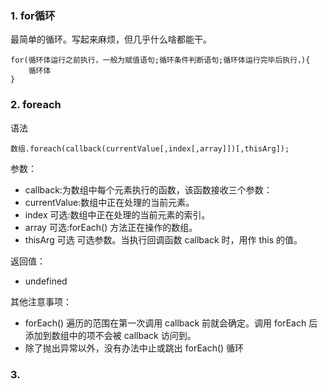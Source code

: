 ### 1. for循环
最简单的循环。写起来麻烦，但几乎什么啥都能干。

```
for(循环体运行之前执行，一般为赋值语句;循环条件判断语句;循环体运行完毕后执行，){
    循环体
}
```


### 2. foreach
语法
```
数组.foreach(callback(currentValue[,index[,array]])[,thisArg]);
```
参数：
* callback:为数组中每个元素执行的函数，该函数接收三个参数：
* currentValue:数组中正在处理的当前元素。
* index 可选:数组中正在处理的当前元素的索引。
* array 可选:forEach() 方法正在操作的数组。
* thisArg 可选 可选参数。当执行回调函数 callback 时，用作 this 的值。

返回值：
* undefined

其他注意事项：
* forEach() 遍历的范围在第一次调用 callback 前就会确定。调用 forEach 后添加到数组中的项不会被 callback 访问到。
* 除了抛出异常以外，没有办法中止或跳出 forEach() 循环

### 3. 
